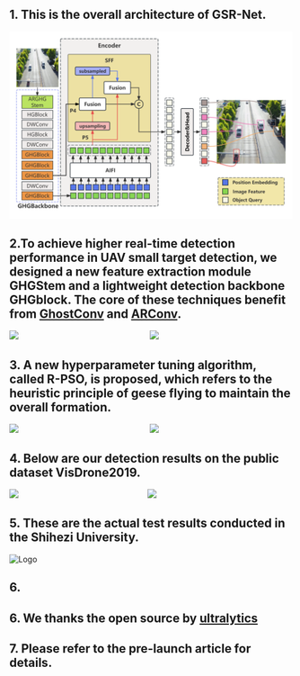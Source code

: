 ## 1. This is the overall architecture of GSR-Net.

![Logo](GSR-Net.png)

## 2.To achieve higher real-time detection performance in UAV small target detection, we designed a new feature extraction module GHGStem and a lightweight detection backbone GHGblock. The core of these techniques benefit from [GhostConv](https://github.com/huawei-noah/Efficient-AI-Backbones) and [ARConv](https://github.com/WangXueyang-uestc/ARConv.git).

<img src="p2.png" width="45%" style="display:inline-block;"> &nbsp;&nbsp;&nbsp;&nbsp;&nbsp;<img src="p3.png" width="45%" style="display:inline-block;">

## 3. A new hyperparameter tuning algorithm, called R-PSO, is proposed, which refers to the heuristic principle of geese flying to maintain the overall formation.

<img src="p4.png" width="45%" style="display:inline-block;"> &nbsp;&nbsp;&nbsp;&nbsp;&nbsp;<img src="p5.png" width="45%" style="display:inline-block;">

## 4. Below are our detection results on the public dataset VisDrone2019.

<img src="p6.png" width="45%" style="display:inline-block;">&nbsp;&nbsp;&nbsp;&nbsp;&nbsp;<img src="p7.png" width="45%" style="display:inline-block;">

## 5. These are the actual test results conducted in the Shihezi University.

![Logo](p8.png)
## 6.
## 6. We thanks the open source by  [ultralytics](https://docs.ultralytics.com/zh)
## 7. Please refer to the pre-launch article for details.
